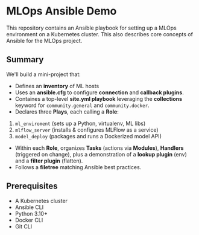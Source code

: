 # MLOps Ansible Demo

This repository contains an Ansible playbook for setting up a MLOps environment on a Kubernetes cluster.
This also describes core concepts of Ansible for the MLOps project.

## Summary

We'll build a mini-project that:
- Defines an **inventory** of ML hosts
- Uses an **ansible.cfg** to configure **connection** and **callback plugins**.
- Containes a top-level **site.yml playbook** leveraging the **collections** keyword for `community.general` and `community.docker`.
- Declares three **Plays**, each calling a **Role**:
1. `ml_enviroment` (sets up a Python, virtualenv, ML libs)
2. `mlflow_server` (installs & configures MLFlow as a service)
3. `model_deploy` (packages and runs a Dockerized model API)
- Within each **Role**, organizes **Tasks** (actions via **Modules**), **Handlers** (triggered on change), plus a demonstration of a **lookup plugin** (env) and a **filter plugin** (flatten).
- Follows a **filetree** matching Ansible best practices.

## Prerequisites

- A Kubernetes cluster
- Ansible CLI
- Python 3.10+
- Docker CLI
- Git CLI

